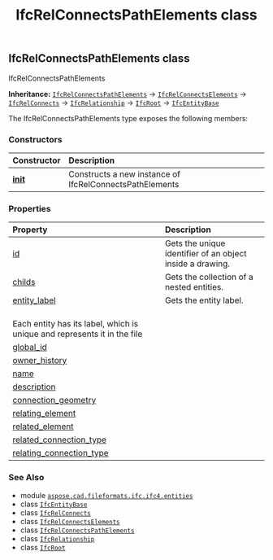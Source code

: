 ﻿---
title: IfcRelConnectsPathElements class
second_title: Aspose.CAD for Python via .NET API References
description: 
type: docs
weight: 5350
url: /python-net/aspose.cad.fileformats.ifc.ifc4.entities/ifcrelconnectspathelements/
is_root: false
---

## IfcRelConnectsPathElements class

IfcRelConnectsPathElements



**Inheritance:** [`IfcRelConnectsPathElements`](/cad/python-net/aspose.cad.fileformats.ifc.ifc4.entities/ifcrelconnectspathelements) → 
[`IfcRelConnectsElements`](/cad/python-net/aspose.cad.fileformats.ifc.ifc4.entities/ifcrelconnectselements) → 
[`IfcRelConnects`](/cad/python-net/aspose.cad.fileformats.ifc.ifc4.entities/ifcrelconnects) → 
[`IfcRelationship`](/cad/python-net/aspose.cad.fileformats.ifc.ifc4.entities/ifcrelationship) → 
[`IfcRoot`](/cad/python-net/aspose.cad.fileformats.ifc.ifc4.entities/ifcroot) → 
[`IfcEntityBase`](/cad/python-net/aspose.cad.fileformats.ifc/ifcentitybase)



The IfcRelConnectsPathElements type exposes the following members:

### Constructors
| Constructor | Description |
| :- | :- |
| [__init__](/cad/python-net/aspose.cad.fileformats.ifc.ifc4.entities/ifcrelconnectspathelements/__init__/#) | Constructs a new instance of IfcRelConnectsPathElements |


### Properties
| Property | Description |
| :- | :- |
| [id](/cad/python-net/aspose.cad.fileformats.ifc.ifc4.entities/ifcrelconnectspathelements/id) | Gets the unique identifier of an object inside a drawing. |
| [childs](/cad/python-net/aspose.cad.fileformats.ifc.ifc4.entities/ifcrelconnectspathelements/childs) | Gets the collection of a nested entities. |
| [entity_label](/cad/python-net/aspose.cad.fileformats.ifc.ifc4.entities/ifcrelconnectspathelements/entity_label) | Gets the entity label.<br/>Each entity has its label, which is unique and represents it in the file |
| [global_id](/cad/python-net/aspose.cad.fileformats.ifc.ifc4.entities/ifcrelconnectspathelements/global_id) |  |
| [owner_history](/cad/python-net/aspose.cad.fileformats.ifc.ifc4.entities/ifcrelconnectspathelements/owner_history) |  |
| [name](/cad/python-net/aspose.cad.fileformats.ifc.ifc4.entities/ifcrelconnectspathelements/name) |  |
| [description](/cad/python-net/aspose.cad.fileformats.ifc.ifc4.entities/ifcrelconnectspathelements/description) |  |
| [connection_geometry](/cad/python-net/aspose.cad.fileformats.ifc.ifc4.entities/ifcrelconnectspathelements/connection_geometry) |  |
| [relating_element](/cad/python-net/aspose.cad.fileformats.ifc.ifc4.entities/ifcrelconnectspathelements/relating_element) |  |
| [related_element](/cad/python-net/aspose.cad.fileformats.ifc.ifc4.entities/ifcrelconnectspathelements/related_element) |  |
| [related_connection_type](/cad/python-net/aspose.cad.fileformats.ifc.ifc4.entities/ifcrelconnectspathelements/related_connection_type) |  |
| [relating_connection_type](/cad/python-net/aspose.cad.fileformats.ifc.ifc4.entities/ifcrelconnectspathelements/relating_connection_type) |  |



### See Also
* module [`aspose.cad.fileformats.ifc.ifc4.entities`](..)
* class [`IfcEntityBase`](/cad/python-net/aspose.cad.fileformats.ifc/ifcentitybase)
* class [`IfcRelConnects`](/cad/python-net/aspose.cad.fileformats.ifc.ifc4.entities/ifcrelconnects)
* class [`IfcRelConnectsElements`](/cad/python-net/aspose.cad.fileformats.ifc.ifc4.entities/ifcrelconnectselements)
* class [`IfcRelConnectsPathElements`](/cad/python-net/aspose.cad.fileformats.ifc.ifc4.entities/ifcrelconnectspathelements)
* class [`IfcRelationship`](/cad/python-net/aspose.cad.fileformats.ifc.ifc4.entities/ifcrelationship)
* class [`IfcRoot`](/cad/python-net/aspose.cad.fileformats.ifc.ifc4.entities/ifcroot)
